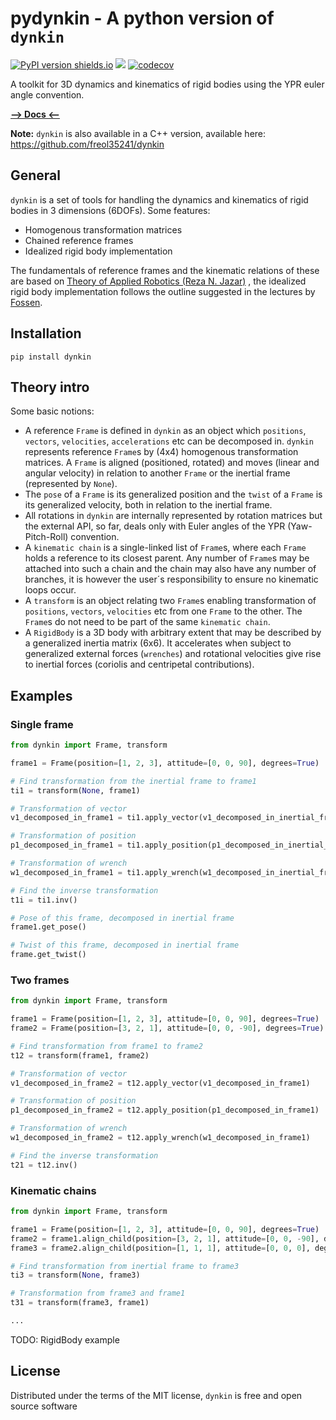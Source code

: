 # pydynkin - A python version of `dynkin`

[![PyPI version shields.io](https://img.shields.io/pypi/v/dynkin.svg)](https://pypi.python.org/pypi/dynkin/)
![](https://github.com/freol35241/pydynkin/workflows/dynkin/badge.svg)
[![codecov](https://codecov.io/gh/freol35241/pydynkin/branch/master/graph/badge.svg)](https://codecov.io/gh/freol35241/pydynkin)

A toolkit for 3D dynamics and kinematics of rigid bodies using the YPR euler angle convention.

[**--> Docs <--**](https://freol35241.github.io/pydynkin/)

**Note:** `dynkin` is also available in a C++ version, available here: https://github.com/freol35241/dynkin

## General

`dynkin` is a set of tools for handling the dynamics and kinematics of rigid bodies in 3 dimensions (6DOFs). Some features:

* Homogenous transformation matrices
* Chained reference frames
* Idealized rigid body implementation

The fundamentals of reference frames and the kinematic relations of these are based on [Theory of Applied Robotics (Reza N. Jazar)](https://link.springer.com/book/10.1007/978-0-387-68964-7) , the idealized rigid body implementation follows the outline suggested in the lectures by [Fossen](https://www.fossen.biz/wiley/ed2/Ch3.pdf).

## Installation

`pip install dynkin`

## Theory intro

Some basic notions:

* A reference `Frame` is defined in `dynkin` as an object which `positions`, `vectors`, `velocities`, `accelerations` etc can be decomposed in. `dynkin` represents reference `Frame`s by (4x4) homogenous transformation matrices. A `Frame` is aligned (positioned, rotated) and moves (linear and angular velocity) in relation to another `Frame` or the inertial frame (represented by `None`).
* The `pose` of a `Frame` is its generalized position and the `twist` of a `Frame` is its generalized velocity, both in relation to the inertial frame.
* All rotations in `dynkin` are internally represented by rotation matrices but the external API, so far, deals only with Euler angles of the YPR (Yaw-Pitch-Roll) convention.
* A `kinematic chain` is a single-linked list of `Frame`s, where each `Frame` holds a reference to its closest parent. Any number of `Frame`s may be attached into such a chain and the chain may also have any number of branches, it is however the user´s responsibility to ensure no kinematic loops occur.
* A `transform` is an object relating two `Frame`s enabling transformation of `positions`, `vectors`, `velocities` etc from one `Frame` to the other. The `Frame`s do not need to be part of the same `kinematic chain`.
* A `RigidBody` is a 3D body with arbitrary extent that may be described by a generalized inertia matrix (6x6). It accelerates when subject to generalized external forces (`wrenches`) and rotational velocities give rise to inertial forces (coriolis and centripetal contributions).

## Examples

### Single frame
```python
from dynkin import Frame, transform

frame1 = Frame(position=[1, 2, 3], attitude=[0, 0, 90], degrees=True)

# Find transformation from the inertial frame to frame1
ti1 = transform(None, frame1)

# Transformation of vector
v1_decomposed_in_frame1 = ti1.apply_vector(v1_decomposed_in_inertial_frame)

# Transformation of position
p1_decomposed_in_frame1 = ti1.apply_position(p1_decomposed_in_inertial_frame)

# Transformation of wrench
w1_decomposed_in_frame1 = ti1.apply_wrench(w1_decomposed_in_inertial_frame)

# Find the inverse transformation
t1i = ti1.inv()

# Pose of this frame, decomposed in inertial frame
frame1.get_pose()

# Twist of this frame, decomposed in inertial frame
frame.get_twist()
```

### Two frames
```python
from dynkin import Frame, transform

frame1 = Frame(position=[1, 2, 3], attitude=[0, 0, 90], degrees=True)
frame2 = Frame(position=[3, 2, 1], attitude=[0, 0, -90], degrees=True)

# Find transformation from frame1 to frame2
t12 = transform(frame1, frame2)

# Transformation of vector
v1_decomposed_in_frame2 = t12.apply_vector(v1_decomposed_in_frame1)

# Transformation of position
p1_decomposed_in_frame2 = t12.apply_position(p1_decomposed_in_frame1)

# Transformation of wrench
w1_decomposed_in_frame2 = t12.apply_wrench(w1_decomposed_in_frame1)

# Find the inverse transformation
t21 = t12.inv()
```

### Kinematic chains
```python
from dynkin import Frame, transform

frame1 = Frame(position=[1, 2, 3], attitude=[0, 0, 90], degrees=True)
frame2 = frame1.align_child(position=[3, 2, 1], attitude=[0, 0, -90], degrees=True)
frame3 = frame2.align_child(position=[1, 1, 1], attitude=[0, 0, 0], degrees=True)

# Find transformation from inertial frame to frame3
ti3 = transform(None, frame3)

# Transformation from frame3 and frame1
t31 = transform(frame3, frame1)

...
```

TODO: RigidBody example

## License

Distributed under the terms of the MIT license, `dynkin` is free and open source software


